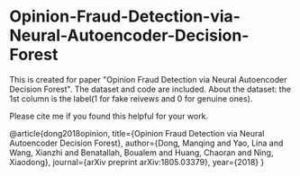 # Opinion-Fraud-Detection-via-Neural-Autoencoder-Decision-Forest
This is created for paper "Opinion Fraud Detection via Neural Autoencoder Decision Forest". 
The dataset and code are included. About the dataset: the 1st column is the label(1 for fake reivews and 0 for genuine ones). 

Please cite me if you found this helpful for your work.

@article{dong2018opinion,
  title={Opinion Fraud Detection via Neural Autoencoder Decision Forest},
  author={Dong, Manqing and Yao, Lina and Wang, Xianzhi and Benatallah, Boualem and Huang, Chaoran and Ning, Xiaodong},
  journal={arXiv preprint arXiv:1805.03379},
  year={2018}
}
